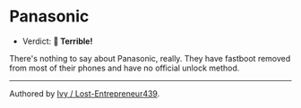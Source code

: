 # Panasonic

- Verdict: **🍅 Terrible!**

There's nothing to say about Panasonic, really. They have fastboot removed from most of their phones and have no official unlock method.

***
Authored by [Ivy / Lost-Entrepreneur439](https://github.com/Lost-Entrepreneur439).<br/>
